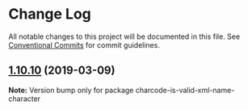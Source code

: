 # Change Log

All notable changes to this project will be documented in this file.
See [Conventional Commits](https://conventionalcommits.org) for commit guidelines.

## [1.10.10](https://gitlab.com/codsen/codsen/compare/charcode-is-valid-xml-name-character@1.10.9...charcode-is-valid-xml-name-character@1.10.10) (2019-03-09)

**Note:** Version bump only for package charcode-is-valid-xml-name-character
